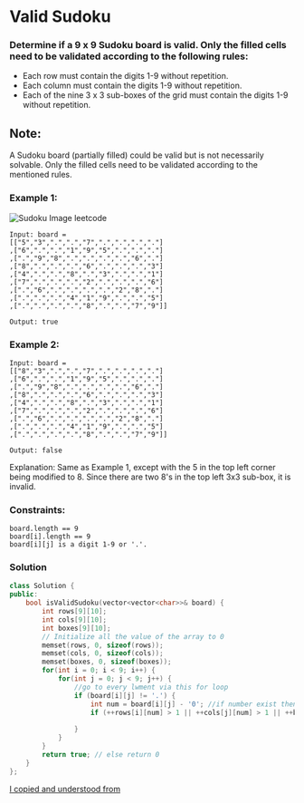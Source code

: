 # Valid Sudoku

### Determine if a 9 x 9 Sudoku board is valid. Only the filled cells need to be validated according to the following rules:

- Each row must contain the digits 1-9 without repetition.
- Each column must contain the digits 1-9 without repetition.
- Each of the nine 3 x 3 sub-boxes of the grid must contain the digits 1-9 without repetition.

## Note:

A Sudoku board (partially filled) could be valid but is not necessarily solvable.
Only the filled cells need to be validated according to the mentioned rules.
 

### Example 1:

![Sudoku Image leetcode](https://upload.wikimedia.org/wikipedia/commons/thumb/f/ff/Sudoku-by-L2G-20050714.svg/250px-Sudoku-by-L2G-20050714.svg.png)
    
    Input: board = 
    [["5","3",".",".","7",".",".",".","."]
    ,["6",".",".","1","9","5",".",".","."]
    ,[".","9","8",".",".",".",".","6","."]
    ,["8",".",".",".","6",".",".",".","3"]
    ,["4",".",".","8",".","3",".",".","1"]
    ,["7",".",".",".","2",".",".",".","6"]
    ,[".","6",".",".",".",".","2","8","."]
    ,[".",".",".","4","1","9",".",".","5"]
    ,[".",".",".",".","8",".",".","7","9"]]
    
    Output: true
### Example 2:

    Input: board = 
    [["8","3",".",".","7",".",".",".","."]
    ,["6",".",".","1","9","5",".",".","."]
    ,[".","9","8",".",".",".",".","6","."]
    ,["8",".",".",".","6",".",".",".","3"]
    ,["4",".",".","8",".","3",".",".","1"]
    ,["7",".",".",".","2",".",".",".","6"]
    ,[".","6",".",".",".",".","2","8","."]
    ,[".",".",".","4","1","9",".",".","5"]
    ,[".",".",".",".","8",".",".","7","9"]]
    
    Output: false

Explanation: Same as Example 1, except with the 5 in the top left corner being modified to 8. Since there are two 8's in the top left 3x3 sub-box, it is invalid.
 

### Constraints:

    board.length == 9
    board[i].length == 9
    board[i][j] is a digit 1-9 or '.'.

###  Solution 
```cpp
class Solution {
public:
    bool isValidSudoku(vector<vector<char>>& board) {
        int rows[9][10];
        int cols[9][10];
        int boxes[9][10];
        // Initialize all the value of the array to 0
        memset(rows, 0, sizeof(rows));
        memset(cols, 0, sizeof(cols));
        memset(boxes, 0, sizeof(boxes));
        for(int i = 0; i < 9; i++) {
            for(int j = 0; j < 9; j++) {
                //go to every lwment via this for loop
                if (board[i][j] != '.') {
                    int num = board[i][j] - '0'; //if number exist then store it in num variable 
                    if (++rows[i][num] > 1 || ++cols[j][num] > 1 || ++boxes[(i/3)*3 + j/3][num] > 1) return false; //noe check if  the same place of num is going to be accessed more than once so there is a duplication now return false
                
                }
            }
        }
        return true; // else return 0
    }
};
```
[I copied and understood from](https://leetcode.com/problems/valid-sudoku/discuss/827706/c++-beats-99)